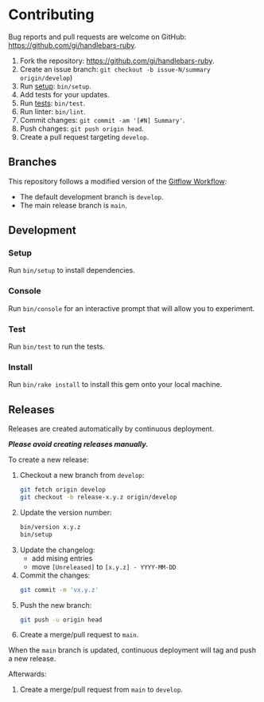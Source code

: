 # Contributing

Bug reports and pull requests are welcome on GitHub:
https://github.com/gi/handlebars-ruby.

1. Fork the repository: https://github.com/gi/handlebars-ruby.
1. Create an issue branch: `git checkout -b issue-N/summary origin/develop`)
1. Run [setup](#Setup): `bin/setup`.
1. Add tests for your updates.
1. Run [tests](#Test): `bin/test`.
1. Run linter: `bin/lint`.
1. Commit changes: `git commit -am '[#N] Summary'`.
1. Push changes: `git push origin head`.
1. Create a pull request targeting `develop`.

## Branches

This repository follows a modified version of the
[Gitflow Workflow](https://www.atlassian.com/git/tutorials/comparing-workflows/gitflow-workflow):
* The default development branch is `develop`.
* The main release branch is `main`.

## Development

### Setup

Run `bin/setup` to install dependencies.

### Console

Run `bin/console` for an interactive prompt that will allow you to experiment.

### Test

Run `bin/test` to run the tests.

### Install

Run `bin/rake install` to install this gem onto your local machine.

## Releases

Releases are created automatically by continuous deployment.

***Please avoid creating releases manually.***

To create a new release:
1. Checkout a new branch from `develop`:
    ```sh
    git fetch origin develop
    git checkout -b release-x.y.z origin/develop
    ```
1. Update the version number:
    ```sh
    bin/version x.y.z
    bin/setup
    ```
1. Update the changelog:
    - add mising entries
    - move `[Unreleased]` to `[x.y.z] - YYYY-MM-DD`
1. Commit the changes:
    ```sh
    git commit -m 'vx.y.z'
    ```
1. Push the new branch:
    ```sh
    git push -u origin head
    ```
1. Create a merge/pull request to `main`.

When the `main` branch is updated, continuous deployment will tag and push a new
release.

Afterwards:
1. Create a merge/pull request from `main` to `develop`.
